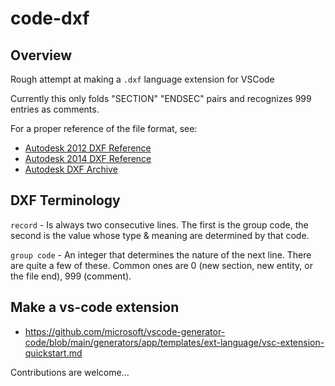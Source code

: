 # code-dxf
## Overview
Rough attempt at making a `.dxf` language extension for VSCode

Currently this only folds "SECTION" "ENDSEC" pairs and recognizes 999 entries as comments.

For a proper reference of the file format, see: 
* [Autodesk 2012 DXF Reference](https://images.autodesk.com/adsk/files/autocad_2012_pdf_dxf-reference_enu.pdf)
* [Autodesk 2014 DXF Reference](https://images.autodesk.com/adsk/files/autocad_2014_pdf_dxf_reference_enu.pdf)
* [Autodesk DXF Archive](https://aps.autodesk.com/developer/overview/autocad-dxf-archive)

## DXF Terminology
`record` - Is always two consecutive lines. The first is the group code, the second is the value whose type & meaning are determined by that code.

`group code` - An integer that determines the nature of the next line. There are quite a few of these. Common ones are 0 (new section, new entity, or the file end), 999 (comment).

## Make a vs-code extension
* https://github.com/microsoft/vscode-generator-code/blob/main/generators/app/templates/ext-language/vsc-extension-quickstart.md

Contributions are welcome...
